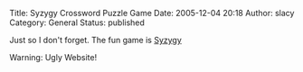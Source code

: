 Title: Syzygy Crossword Puzzle Game
Date: 2005-12-04 20:18
Author: slacy
Category: General
Status: published

Just so I don't forget. The fun game is
[Syzygy](http://www.playsyzygy.com/)

Warning: Ugly Website!
